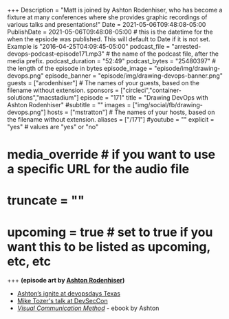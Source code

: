 +++
Description = "Matt is joined by Ashton Rodenhiser, who has become a fixture at many conferences where she provides graphic recordings of various talks and presentations!"
Date = 2021-05-06T09:48:08-05:00
PublishDate = 2021-05-06T09:48:08-05:00 # this is the datetime for the when the epsiode was published. This will default to Date if it is not set. Example is "2016-04-25T04:09:45-05:00"
podcast_file = "arrested-devops-podcast-episode171.mp3" # the name of the podcast file, after the media prefix.
podcast_duration = "52:49"
podcast_bytes = "25480397" # the length of the episode in bytes
episode_image = "episode/img/drawing-devops.png"
episode_banner = "episode/img/drawing-devops-banner.png"
guests = ["arodenhiser"] # The names of your guests, based on the filename without extension.
sponsors = ["circleci","container-solutions","macstadium"]
episode = "171"
title = "Drawing DevOps with Ashton Rodenhiser"
#subtitle = ""
images = ["img/social/fb/drawing-devops.png"]
hosts = ["mstratton"] # The names of your hosts, based on the filename without extension.
aliases = ["/171"]
#youtube = ""
explicit = "yes" # values are "yes" or "no"
# media_override # if you want to use a specific URL for the audio file
# truncate = ""
# upcoming = true # set to true if you want this to be listed as upcoming, etc, etc
+++
**(episode art by [Ashton Rodenhiser](https://mindseyecreative.ca/))**

- [Ashton’s ignite at devopsdays Texas](https://youtu.be/AvuWHRPqcCA?t=10741)
- [Mike Tozer's talk at DevSecCon](https://www.youtube.com/watch?v=-o8A13J9rsI)
- *[Visual Communication Method](https://mindseyecreative.ca/ebook)* - ebook by Ashton
